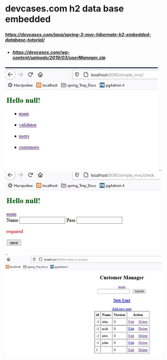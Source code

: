 # devcases.com h2 data base embedded
##### 				

##### https://devcases.com/java/spring-3-mvc-hibernate-h2-embedded-database-tutorial/

- ##### https://devcases.com/wp-content/uploads/2019/03/userManager.zip

![Screenshot_1](img/Screenshot_1.jpg)
..
![Screenshot_2](img/Screenshot_2.jpg)
..
![Screenshot_3](img/Screenshot_3.jpg)